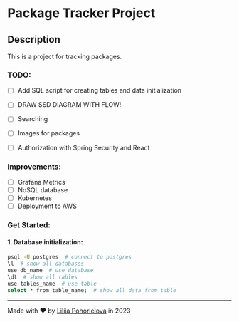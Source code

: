 # Package Tracker Project

## Description
This is a project for tracking packages.

### TODO:
- [ ] Add SQL script for creating tables and data initialization
- [ ] DRAW SSD DIAGRAM WITH FLOW!
- [ ] Searching
- [ ] Images for packages
- [ ] Authorization with Spring Security and React


### Improvements:
- [ ] Grafana Metrics
- [ ] NoSQL database
- [ ] Kubernetes
- [ ] Deployment to AWS

### Get Started:
#### 1. Database initialization:

```bash
psql -U postgres  # connect to postgres
\l  # show all databases
use db_name  # use database
\dt  # show all tables
use tables_name  # use table
select * from table_name;  # show all data from table
```
---
Made with ❤ by [Liliia Pohorielova](https://github.com/LiliaPohorielova) in 2023
